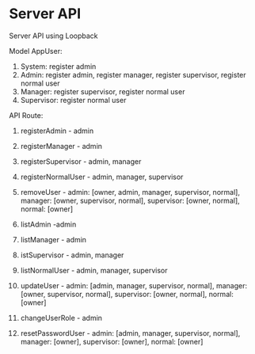 # Server API

Server API using Loopback

Model AppUser:
1. System: register admin
2. Admin: register admin, register manager, register supervisor, register normal user
3. Manager: register supervisor, register normal user
4. Supervisor: register normal user

API Route:
1. registerAdmin - admin
2. registerManager - admin
3. registerSupervisor - admin, manager
4. registerNormalUser - admin, manager, supervisor

5. removeUser - admin: [owner, admin, manager, supervisor, normal], manager: [owner, supervisor, normal], supervisor: [owner, normal], normal: [owner]

6. listAdmin -admin
7. listManager - admin
8. istSupervisor - admin, manager
9. listNormalUser - admin, manager, supervisor

10. updateUser - admin: [admin, manager, supervisor, normal], manager: [owner, supervisor, normal], supervisor: [owner, normal], normal: [owner]
11. changeUserRole - admin
12. resetPasswordUser - admin: [admin, manager, supervisor, normal], manager: [owner], supervisor: [owner], normal: [owner]